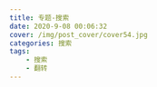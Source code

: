 ```yaml
---
title: 专题-搜索
date: 2020-9-08 00:06:32
cover: /img/post_cover/cover54.jpg
categories: 搜索
tags: 
    - 搜索	
    - 翻转
---
```

